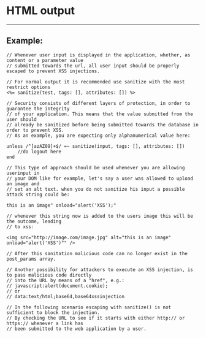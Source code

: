# HTML output
-------

## Example:


	// Whenever user input is displayed in the application, whether, as content or a parameter value
	// submitted towards the url, all user input should be properly escaped to prevent XSS injections.

	// For normal output it is recommended use sanitize with the most restrict options
	<%= sanitize(test, tags: [], attributes: []) %>

	// Security consists of different layers of protection, in order to guarantee the integrity
	// of your application. This means that the value submitted from the user should
	// already be sanitized before being submitted towards the database in order to prevent XSS.
	// As an example, you are expecting only alphanumerical value here:

	unless /^[azAZ09]+$/ =~ sanitize(input, tags: [], attributes: [])
		//do logout here
	end

	// This type of approach should be used whenever you are allowing userinput in
	// your DOM like for example, let's say a user was allowed to upload an image and
	// set an alt text. when you do not sanitize his input a possible attack string could be:

	this is an image" onload="alert('XSS');"

	// whenever this string now is added to the users image this will be the outcome, leading
	// to xss:

	<img src="http://image.com/image.jpg" alt="this is an image" onload="alert('XSS')"" />

	// After this sanitation malicious code can no longer exist in the post_params array.

	// Another possibility for attackers to execute an XSS injection, is to pass malicious code directly
	// into the URL by means of a "href", e.g.:
	// javascript:alert(document.cookie);
	// or
	// data:text/html;base64,base64xssinjection

	// In the following scenario escaping with sanitize() is not sufficient to block the injection.
	// By checking the URL to see if it starts with either http:// or https:// whenever a link has
	// been submitted to the web application by a user.